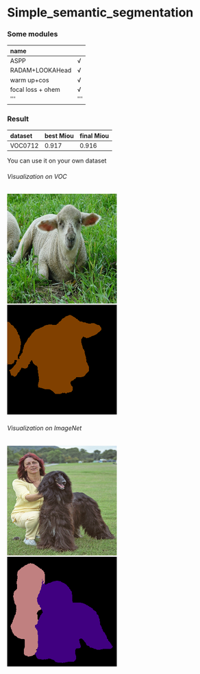 # Simple_semantic_segmentation


### Some modules

|name    |        |
|:-------|:-------|
|ASPP    |√       |
|RADAM+LOOKAHead|√|
|warm up+cos|√|
|focal loss + ohem|√|
|'''|'''|

### Result
  |dataset|best Miou|final Miou|
  |:-----|:-----|:-----|
  |VOC0712|0.917|0.916|
  
  You can use it on your own dataset
  
  ###### Visualization on VOC
  <img src='./pic/1.jpg' width=256px height=256px></img><img src='./pic/test1_256.png' width=256px height=256px></img>
  
  ###### Visualization on ImageNet
  <img src='./pic/2.JPEG' width=256px height=256px></img><img src='./pic/test2_256.png' width=256px height=256px></img>




